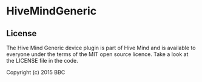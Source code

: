 # HiveMindGeneric

## License

The Hive Mind Generic device plugin is part of Hive Mind and is available to
everyone under the terms of the MIT open source licence.
Take a look at the LICENSE file in the code.

Copyright (c) 2015 BBC
